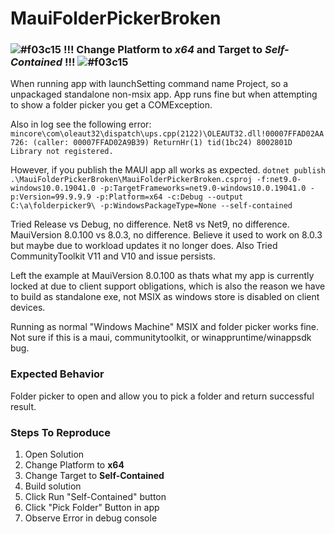 # MauiFolderPickerBroken

### ![#f03c15](https://placehold.co/15x15/f03c15/f03c15.png)  !!! Change Platform to **_x64_** and Target to **_Self-Contained_** !!! ![#f03c15](https://placehold.co/15x15/f03c15/f03c15.png)

When running app with launchSetting command name Project, so a unpackaged standalone non-msix app. App runs fine but when attempting to show a folder picker you get a COMException. 

Also in log see the following error:
`mincore\com\oleaut32\dispatch\ups.cpp(2122)\OLEAUT32.dll!00007FFAD02AA726: (caller: 00007FFAD02A9B39) ReturnHr(1) tid(1bc24) 8002801D Library not registered.`

However, if you publish the MAUI app all works as expected.
`dotnet publish .\MauiFolderPickerBroken\MauiFolderPickerBroken.csproj -f:net9.0-windows10.0.19041.0 -p:TargetFrameworks=net9.0-windows10.0.19041.0 -p:Version=99.9.9.9 -p:Platform=x64 -c:Debug --output C:\a\folderpicker9\ -p:WindowsPackageType=None --self-contained`

Tried Release vs Debug, no difference. 
Net8 vs Net9, no difference.
MauiVersion 8.0.100 vs 8.0.3, no difference. Believe it used to work on 8.0.3 but maybe due to workload updates it no longer does.
Also Tried CommunityToolkit V11 and V10 and issue persists.

Left the example at MauiVersion 8.0.100 as thats what my app is currently locked at due to client support obligations, which is also the reason we have to build as standalone exe, not MSIX as windows store is disabled on client devices.

Running as normal "Windows Machine" MSIX and folder picker works fine.
Not sure if this is a maui, communitytoolkit, or winappruntime/winappsdk bug.

### Expected Behavior

Folder picker to open and allow you to pick a folder and return successful result.

### Steps To Reproduce

1. Open Solution
2. Change Platform to **x64** 
3. Change Target to **Self-Contained**
4. Build solution
5. Click Run "Self-Contained" button
6. Click "Pick Folder" Button in app
7. Observe Error in debug console
